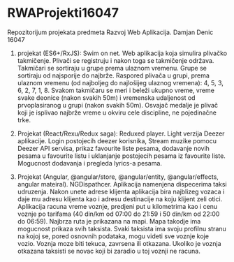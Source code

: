 # RWAProjekti16047
Repozitorijum projekata predmeta Razvoj Web Aplikacija. Damjan Denic 16047

1. projekat (ES6+/RxJS): Swim on net. Web aplikacija koja simulira plivačko takmičenje. Plivači se registruju i nakon toga se takmičenje održava. 
	Takmičari se sortiraju u grupe prema ulaznom vremenu. Grupe se sortiraju od najsporije do najbrže.
	Raspored plivača u grupi, prema ulaznom vremenu (od najboljeg do najlošijeg ulaznog vremena): 4, 5, 3, 6, 2, 7, 1, 8.
	Svakom takmičaru se meri i beleži ukupno vreme, vreme svake deonice (nakon svakih 50m) i vremenska udaljenost od prvoplasiranog u grupi (nakon svakih 50m).
	Osvajač medalje je plivač koji je isplivao najbrže vreme u okviru cele discipline, ne pojedinačne trke.
	
	
2. Projekat (React/Rexu/Redux saga): Reduxed player. Light verzija Deezer aplikacije. Login postojecih deezer korisnika, Stream muzike pomocu Deezer API servisa, prikaz favourite liste pesama, dodavanje novih pesama u favourite listu i uklanjanje postojecih pesama iz favourite liste. Mogucnost dodavanja i pregleda lyrics-a pesama.

3. Projekat (Angular, @angular/store, @angular/entity, @angular/effects, angular mateiral). NGDispathcer. Aplikacija namenjena dispecerima taksi udruzenja. Nakon unete adrese klijenta aplikacija bira najblizeg vozaca i daje mu adresu klijenta kao i adresu destinacije na koju klijent zeli otici. Aplikacija racuna vreme voznje, predjeni put u kilometrima kao i cenu voznje po tarifama (40 din/km od 07:00 do 21:59 i 50 din/km od 22:00 do 06:59). Najbrza ruta je prikazana na mapi. Mapa takodje ima mogucnost prikaza svih taksista. Svaki taksista ima svoju profilnu stranu na kojoj se, pored osnovnih podataka, mogu videti sve voznje koje vozio. Voznja moze biti tekuca, zavrsena ili otkazana. Ukoliko je voznja otkazana taksisti se novac koji bi zaradio u toj voznji ne racuna.
